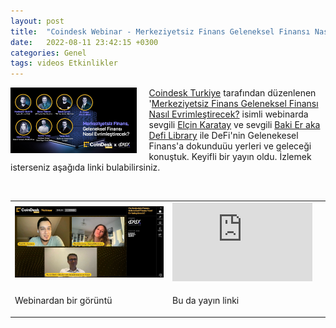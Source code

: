 ```yaml
---
layout: post
title:  "Coindesk Webinar - Merkeziyetsiz Finans Geleneksel Finansı Nasıl Evrimleştirecek?"
date:   2022-08-11 23:42:15 +0300
categories: Genel
tags: videos Etkinlikler
---
```


<img align="left" src="/assets/coindesk-webinar-poster_800.jpg" style="width:40%; padding-right:20px"> [Coindesk Turkiye](https://www.coindeskturkiye.com/) tarafından düzenlenen '[Merkeziyetsiz Finans Geleneksel Finansı Nasıl Evrimleştirecek?](https://www.coindeskturkiye.com/etkinlikler/merkeziyetsiz-finans-geleneksel-finansi-nasil-evrimlestirecek-1474) isimli webinarda sevgili [Elçin Karatay](https://twitter.com/elcin_karatay) ve sevgili [Baki Er aka Defi Library](https://twitter.com/LibraryDefi) ile DeFi'nin Gelenekesel Finans'a dokunduüu yerleri ve geleceği konuştuk. Keyifli bir yayın oldu. İzlemek isterseniz aşağıda linki bulabilirsiniz. 

&nbsp;

<table>
<tr>
<td style="width:50%">
<img src="/assets/coindesk-webinar-ss_800.jpg">
</td>
<td style="width:50%"><iframe width="224" height="126" src="https://www.youtube.com/ytc4D_G-CT0" frameborder="0" allowfullscreen></iframe>
</td>
</tr>
<tr>
<td style="width:50%; vertical-align:top">
<p>
Webinardan bir görüntü
</p></td>
<td style="width:50%; vertical-align:top">
<p>Bu da yayın linki</p>
</td>
</tr>
</table>

&nbsp;
